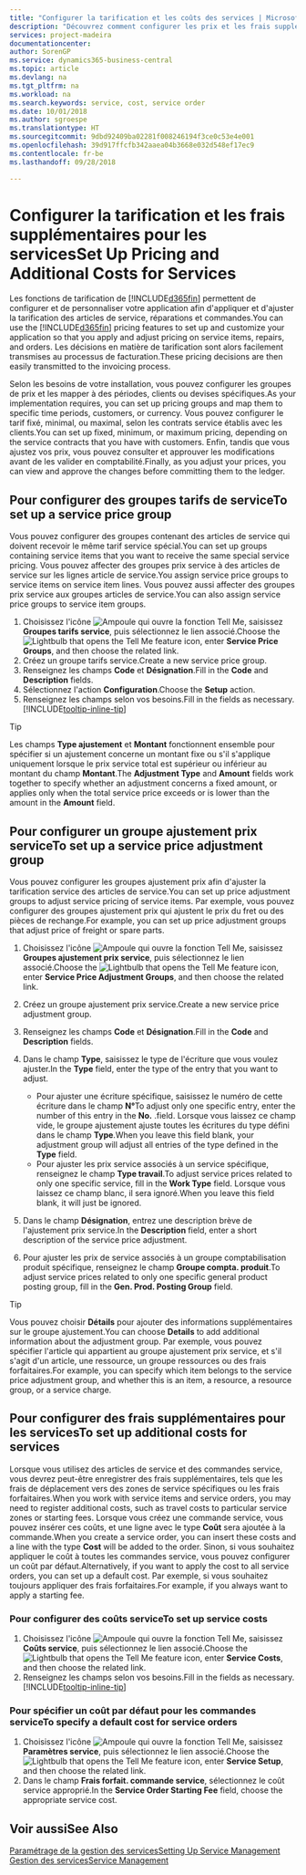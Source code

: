 ```yaml
---
title: "Configurer la tarification et les coûts des services | Microsoft Docs"
description: "Découvrez comment configurer les prix et les frais supplémentaires des services."
services: project-madeira
documentationcenter: 
author: SorenGP
ms.service: dynamics365-business-central
ms.topic: article
ms.devlang: na
ms.tgt_pltfrm: na
ms.workload: na
ms.search.keywords: service, cost, service order
ms.date: 10/01/2018
ms.author: sgroespe
ms.translationtype: HT
ms.sourcegitcommit: 9dbd92409ba02281f008246194f3ce0c53e4e001
ms.openlocfilehash: 39d917ffcfb342aaea04b3668e032d548ef17ec9
ms.contentlocale: fr-be
ms.lasthandoff: 09/28/2018

---
```


# <a name="set-up-pricing-and-additional-costs-for-services"></a><span data-ttu-id="e1e4c-103">Configurer la tarification et les frais supplémentaires pour les services</span><span class="sxs-lookup"><span data-stu-id="e1e4c-103">Set Up Pricing and Additional Costs for Services</span></span>
<span data-ttu-id="e1e4c-104">Les fonctions de tarification de [!INCLUDE[d365fin](includes/d365fin_md.md)] permettent de configurer et de personnaliser votre application afin d'appliquer et d'ajuster la tarification des articles de service, réparations et commandes.</span><span class="sxs-lookup"><span data-stu-id="e1e4c-104">You can use the [!INCLUDE[d365fin](includes/d365fin_md.md)] pricing features to set up and customize your application so that you apply and adjust pricing on service items, repairs, and orders.</span></span> <span data-ttu-id="e1e4c-105">Les décisions en matière de tarification sont alors facilement transmises au processus de facturation.</span><span class="sxs-lookup"><span data-stu-id="e1e4c-105">These pricing decisions are then easily transmitted to the invoicing process.</span></span>  
  
<span data-ttu-id="e1e4c-106">Selon les besoins de votre installation, vous pouvez configurer les groupes de prix et les mapper à des périodes, clients ou devises spécifiques.</span><span class="sxs-lookup"><span data-stu-id="e1e4c-106">As your implementation requires, you can set up pricing groups and map them to specific time periods, customers, or currency.</span></span> <span data-ttu-id="e1e4c-107">Vous pouvez configurer le tarif fixé, minimal, ou maximal, selon les contrats service établis avec les clients.</span><span class="sxs-lookup"><span data-stu-id="e1e4c-107">You can set up fixed, minimum, or maximum pricing, depending on the service contracts that you have with customers.</span></span> <span data-ttu-id="e1e4c-108">Enfin, tandis que vous ajustez vos prix, vous pouvez consulter et approuver les modifications avant de les valider en comptabilité.</span><span class="sxs-lookup"><span data-stu-id="e1e4c-108">Finally, as you adjust your prices, you can view and approve the changes before committing them to the ledger.</span></span>  

## <a name="to-set-up-a-service-price-group"></a><span data-ttu-id="e1e4c-109">Pour configurer des groupes tarifs de service</span><span class="sxs-lookup"><span data-stu-id="e1e4c-109">To set up a service price group</span></span>
<span data-ttu-id="e1e4c-110">Vous pouvez configurer des groupes contenant des articles de service qui doivent recevoir le même tarif service spécial.</span><span class="sxs-lookup"><span data-stu-id="e1e4c-110">You can set up groups containing service items that you want to receive the same special service pricing.</span></span> <span data-ttu-id="e1e4c-111">Vous pouvez affecter des groupes prix service à des articles de service sur les lignes article de service.</span><span class="sxs-lookup"><span data-stu-id="e1e4c-111">You assign service price groups to service items on service item lines.</span></span> <span data-ttu-id="e1e4c-112">Vous pouvez aussi affecter des groupes prix service aux groupes articles de service.</span><span class="sxs-lookup"><span data-stu-id="e1e4c-112">You can also assign service price groups to service item groups.</span></span>  

1. <span data-ttu-id="e1e4c-113">Choisissez l'icône ![Ampoule qui ouvre la fonction Tell Me](media/ui-search/search_small.png "Dites-moi ce que vous voulez faire"), saisissez **Groupes tarifs service**, puis sélectionnez le lien associé.</span><span class="sxs-lookup"><span data-stu-id="e1e4c-113">Choose the ![Lightbulb that opens the Tell Me feature](media/ui-search/search_small.png "Tell me what you want to do") icon, enter **Service Price Groups**, and then choose the related link.</span></span>  
2. <span data-ttu-id="e1e4c-114">Créez un groupe tarifs service.</span><span class="sxs-lookup"><span data-stu-id="e1e4c-114">Create a new service price group.</span></span>  
3. <span data-ttu-id="e1e4c-115">Renseignez les champs **Code** et **Désignation**.</span><span class="sxs-lookup"><span data-stu-id="e1e4c-115">Fill in the **Code** and **Description** fields.</span></span>  
4. <span data-ttu-id="e1e4c-116">Sélectionnez l'action **Configuration**.</span><span class="sxs-lookup"><span data-stu-id="e1e4c-116">Choose the **Setup** action.</span></span>  
2. <span data-ttu-id="e1e4c-117">Renseignez les champs selon vos besoins.</span><span class="sxs-lookup"><span data-stu-id="e1e4c-117">Fill in the fields as necessary.</span></span> [!INCLUDE[tooltip-inline-tip](includes/tooltip-inline-tip_md.md)]  

 > [!Tip]
 > <span data-ttu-id="e1e4c-118">Les champs **Type ajustement** et **Montant** fonctionnent ensemble pour spécifier si un ajustement concerne un montant fixe ou s'il s'applique uniquement lorsque le prix service total est supérieur ou inférieur au montant du champ **Montant**.</span><span class="sxs-lookup"><span data-stu-id="e1e4c-118">The **Adjustment Type** and **Amount** fields work together to specify whether an adjustment concerns a fixed amount, or applies only when the total service price exceeds or is lower than the amount in the **Amount** field.</span></span>  

## <a name="to-set-up-a-service-price-adjustment-group"></a><span data-ttu-id="e1e4c-119">Pour configurer un groupe ajustement prix service</span><span class="sxs-lookup"><span data-stu-id="e1e4c-119">To set up a service price adjustment group</span></span>  
<span data-ttu-id="e1e4c-120">Vous pouvez configurer les groupes ajustement prix afin d'ajuster la tarification service des articles de service.</span><span class="sxs-lookup"><span data-stu-id="e1e4c-120">You can set up price adjustment groups to adjust service pricing of service items.</span></span> <span data-ttu-id="e1e4c-121">Par exemple, vous pouvez configurer des groupes ajustement prix qui ajustent le prix du fret ou des pièces de rechange.</span><span class="sxs-lookup"><span data-stu-id="e1e4c-121">For example, you can set up price adjustment groups that adjust price of freight or spare parts.</span></span>  
  
1. <span data-ttu-id="e1e4c-122">Choisissez l'icône ![Ampoule qui ouvre la fonction Tell Me](media/ui-search/search_small.png "Dites-moi ce que vous voulez faire"), saisissez **Groupes ajustement prix service**, puis sélectionnez le lien associé.</span><span class="sxs-lookup"><span data-stu-id="e1e4c-122">Choose the ![Lightbulb that opens the Tell Me feature](media/ui-search/search_small.png "Tell me what you want to do") icon, enter **Service Price Adjustment Groups**, and then choose the related link.</span></span>  
2. <span data-ttu-id="e1e4c-123">Créez un groupe ajustement prix service.</span><span class="sxs-lookup"><span data-stu-id="e1e4c-123">Create a new service price adjustment group.</span></span>  
3. <span data-ttu-id="e1e4c-124">Renseignez les champs **Code** et **Désignation**.</span><span class="sxs-lookup"><span data-stu-id="e1e4c-124">Fill in the **Code** and **Description** fields.</span></span>  
4. <span data-ttu-id="e1e4c-125">Dans le champ **Type**, saisissez le type de l'écriture que vous voulez ajuster.</span><span class="sxs-lookup"><span data-stu-id="e1e4c-125">In the **Type** field, enter the type of the entry that you want to adjust.</span></span>  
  
    * <span data-ttu-id="e1e4c-126">Pour ajuster une écriture spécifique, saisissez le numéro de cette écriture dans le champ **N°**</span><span class="sxs-lookup"><span data-stu-id="e1e4c-126">To adjust only one specific entry, enter the number of this entry in the **No.**</span></span> <span data-ttu-id="e1e4c-127">.</span><span class="sxs-lookup"><span data-stu-id="e1e4c-127">field.</span></span> <span data-ttu-id="e1e4c-128">Lorsque vous laissez ce champ vide, le groupe ajustement ajuste toutes les écritures du type défini dans le champ **Type**.</span><span class="sxs-lookup"><span data-stu-id="e1e4c-128">When you leave this field blank, your adjustment group will adjust all entries of the type defined in the **Type** field.</span></span>  
    * <span data-ttu-id="e1e4c-129">Pour ajuster les prix service associés à un service spécifique, renseignez le champ **Type travail**.</span><span class="sxs-lookup"><span data-stu-id="e1e4c-129">To adjust service prices related to only one specific service, fill in the **Work Type** field.</span></span> <span data-ttu-id="e1e4c-130">Lorsque vous laissez ce champ blanc, il sera ignoré.</span><span class="sxs-lookup"><span data-stu-id="e1e4c-130">When you leave this field blank, it will just be ignored.</span></span>  
  
5. <span data-ttu-id="e1e4c-131">Dans le champ **Désignation**, entrez une description brève de l'ajustement prix service.</span><span class="sxs-lookup"><span data-stu-id="e1e4c-131">In the **Description** field, enter a short description of the service price adjustment.</span></span>  
6. <span data-ttu-id="e1e4c-132">Pour ajuster les prix de service associés à un groupe comptabilisation produit spécifique, renseignez le champ **Groupe compta. produit**.</span><span class="sxs-lookup"><span data-stu-id="e1e4c-132">To adjust service prices related to only one specific general product posting group, fill in the **Gen. Prod. Posting Group** field.</span></span>

> [!Tip]
> <span data-ttu-id="e1e4c-133">Vous pouvez choisir **Détails** pour ajouter des informations supplémentaires sur le groupe ajustement.</span><span class="sxs-lookup"><span data-stu-id="e1e4c-133">You can choose **Details** to add additional information about the adjustment group.</span></span> <span data-ttu-id="e1e4c-134">Par exemple, vous pouvez spécifier l'article qui appartient au groupe ajustement prix service, et s'il s'agit d'un article, une ressource, un groupe ressources ou des frais forfaitaires.</span><span class="sxs-lookup"><span data-stu-id="e1e4c-134">For example, you can specify which item belongs to the service price adjustment group, and whether this is an item, a resource, a resource group, or a service charge.</span></span>  

## <a name="to-set-up-additional-costs-for-services"></a><span data-ttu-id="e1e4c-135">Pour configurer des frais supplémentaires pour les services</span><span class="sxs-lookup"><span data-stu-id="e1e4c-135">To set up additional costs for services</span></span>
<span data-ttu-id="e1e4c-136">Lorsque vous utilisez des articles de service et des commandes service, vous devrez peut-être enregistrer des frais supplémentaires, tels que les frais de déplacement vers des zones de service spécifiques ou les frais forfaitaires.</span><span class="sxs-lookup"><span data-stu-id="e1e4c-136">When you work with service items and service orders, you may need to register additional costs, such as travel costs to particular service zones or starting fees.</span></span> <span data-ttu-id="e1e4c-137">Lorsque vous créez une commande service, vous pouvez insérer ces coûts, et une ligne avec le type **Coût** sera ajoutée à la commande.</span><span class="sxs-lookup"><span data-stu-id="e1e4c-137">When you create a service order, you can insert these costs and a line with the type **Cost** will be added to the order.</span></span> <span data-ttu-id="e1e4c-138">Sinon, si vous souhaitez appliquer le coût à toutes les commandes service, vous pouvez configurer un coût par défaut.</span><span class="sxs-lookup"><span data-stu-id="e1e4c-138">Alternatively, if you want to apply the cost to all service orders, you can set up a default cost.</span></span> <span data-ttu-id="e1e4c-139">Par exemple, si vous souhaitez toujours appliquer des frais forfaitaires.</span><span class="sxs-lookup"><span data-stu-id="e1e4c-139">For example, if you always want to apply a starting fee.</span></span>
  
### <a name="to-set-up-service-costs"></a><span data-ttu-id="e1e4c-140">Pour configurer des coûts service</span><span class="sxs-lookup"><span data-stu-id="e1e4c-140">To set up service costs</span></span>
1. <span data-ttu-id="e1e4c-141">Choisissez l'icône ![Ampoule qui ouvre la fonction Tell Me](media/ui-search/search_small.png "Dites-moi ce que vous voulez faire"), saisissez **Coûts service**, puis sélectionnez le lien associé.</span><span class="sxs-lookup"><span data-stu-id="e1e4c-141">Choose the ![Lightbulb that opens the Tell Me feature](media/ui-search/search_small.png "Tell me what you want to do") icon, enter **Service Costs**, and then choose the related link.</span></span> 
2. <span data-ttu-id="e1e4c-142">Renseignez les champs selon vos besoins.</span><span class="sxs-lookup"><span data-stu-id="e1e4c-142">Fill in the fields as necessary.</span></span> [!INCLUDE[tooltip-inline-tip](includes/tooltip-inline-tip_md.md)]  

### <a name="to-specify-a-default-cost-for-service-orders"></a><span data-ttu-id="e1e4c-143">Pour spécifier un coût par défaut pour les commandes service</span><span class="sxs-lookup"><span data-stu-id="e1e4c-143">To specify a default cost for service orders</span></span>
1. <span data-ttu-id="e1e4c-144">Choisissez l'icône ![Ampoule qui ouvre la fonction Tell Me](media/ui-search/search_small.png "Dites-moi ce que vous voulez faire"), saisissez **Paramètres service**, puis sélectionnez le lien associé.</span><span class="sxs-lookup"><span data-stu-id="e1e4c-144">Choose the ![Lightbulb that opens the Tell Me feature](media/ui-search/search_small.png "Tell me what you want to do") icon, enter **Service Setup**, and then choose the related link.</span></span> 
2. <span data-ttu-id="e1e4c-145">Dans le champ **Frais forfait. commande service**, sélectionnez le coût service approprié.</span><span class="sxs-lookup"><span data-stu-id="e1e4c-145">In the **Service Order Starting Fee** field, choose the appropriate service cost.</span></span>

## <a name="see-also"></a><span data-ttu-id="e1e4c-146">Voir aussi</span><span class="sxs-lookup"><span data-stu-id="e1e4c-146">See Also</span></span>
[<span data-ttu-id="e1e4c-147">Paramétrage de la gestion des services</span><span class="sxs-lookup"><span data-stu-id="e1e4c-147">Setting Up Service Management</span></span>](service-setup-service.md)  
[<span data-ttu-id="e1e4c-148">Gestion des services</span><span class="sxs-lookup"><span data-stu-id="e1e4c-148">Service Management</span></span>](service-service.md)  

